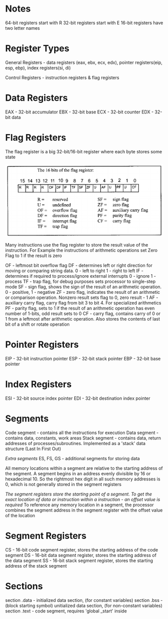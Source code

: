 # Notes
64-bit registers start with R
32-bit registers start with E
16-bit registers have two letter names

# Register Types
General Registers - data registers (eax, ebx, ecx, edx), pointer registers(eip, esp, ebp), index registers(si, di)

Control Registers - instruction registers & flag registers

# Data Registers
EAX - 32-bit accumulator
EBX - 32-bit base 
ECX - 32-bit counter 
EDX - 32-bit data 


# Flag Registers
The flag register is a big 32-bit/16-bit register where each byte stores some state

!["flags register cheatsheet image"](assets/flags-register-cheatsheet.png)

Many instructions use the flag register to store the result value of the instruction.
For Example the instructions of arithmetic operations set Zero Flag to 1
if the result is zero

OF - leftmost bit overflow flag
DF - determines left or right direction for moving or comparing string data. 
0 - left to right 1 - right to left
IF - determines if required to process/ignore external interrupts 
0 - ignore 1 - process
TF - trap flag, for debug purposes sets processor to single-step mode
SF - sign flag, shows the sign of the result of an arithmetic operation.
0 - positive, 1 - negative 
ZF - zero flag, indicates the result of an arithmetic  or comparison operation.
Nonzero result sets flag to 0, zero result - 1
AF - auxiliary carry flag, carry flag from bit 3 to bit 4. For specialized arithmetics
PF - parity flag, sets to 1 if the result of an arithmetic operation has even number of 1-bits, odd result sets to 0
CF - carry flag, contains carry of 0 or 1 from a leftmost after arithmetic operation.
Also stores the contents of last bit of a shift or rotate operation

# Pointer Registers
EIP - 32-bit instruction pointer
ESP - 32-bit stack pointer
EBP - 32-bit base pointer

# Index Registers
ESI - 32-bit source index pointer
EDI - 32-bit destination index pointer

# Segments 
Code segment - contains all the instructions for execution
Data segment - contains data, constants, work areas
Stack segment - contains data, return addresses of processes/subroutines.
Implemented as a 'stack' data structure (Last In First Out)

_Extra segments_
ES, FS, GS - additional segments for storing data

All memory locations within a segment are relative to the starting
address of the segment. A segment begins in an address evenly divisible
by 16 or hexadecimal 10. So the rightmost hex digit in all such memory
addresses is 0, which is not generally stored in the segment registers

_The segment registers store the starting point of a segment. To get the
exact location of data or instruction within a instruction - an offset value is required_
To reference any memory location in a segment, the processor combines the segment
address in the segment register with the offset value of the location


# Segment Registers
CS - 16-bit code segment register, stores the starting address of the code segment
DS - 16-bit data segment register, stores the starting address of the data segment
SS - 16-bit stack segment register, stores the starting address of the stack segment

# Sections 
section .data - initialized data section, (for constant variables)
section .bss - (block starting symbol) unitialized data section, (for non-constant variables)
section .text - code segment, requires 'global _start' inside




